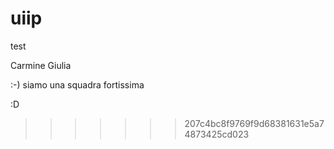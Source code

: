 # uiip


test


Carmine
Giulia





















:-) siamo una squadra fortissima




















































































































































































































































































































































































:D












>>>>>>> 207c4bc8f9769f9d68381631e5a74873425cd023
